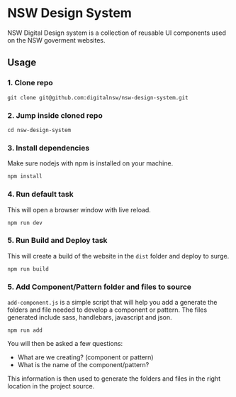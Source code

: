 
# NSW Design System

NSW Digital Design system is a collection of reusable UI components used on the NSW goverment websites.

## Usage

### 1. Clone repo

```
git clone git@github.com:digitalnsw/nsw-design-system.git
```

### 2. Jump inside cloned repo

```
cd nsw-design-system
```

### 3. Install dependencies

Make sure nodejs with npm is installed on your machine.

```
npm install
```

### 4. Run default task

This will open a browser window with live reload.

```
npm run dev
```

### 5. Run Build and Deploy task

This will create a build of the website in the `dist` folder and deploy to surge.

```
npm run build
```

### 5. Add Component/Pattern folder and files to source

`add-component.js` is a simple script that will help you add a generate the folders and file needed to develop a component or pattern. The files generated include sass, handlebars, javascript and json.

```
npm run add
```

You will then be asked a few questions:

 - What are we creating? (component or pattern)
 - What is the name of the component/pattern?

This information is then used to generate the folders and files in the right location in the project source.
